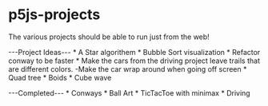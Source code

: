 # p5js-projects

The various projects should be able to run just from the web!


---Project Ideas---
    * A Star algorithem
    * Bubble Sort visualization
    * Refactor conway to be faster
    * Make the cars from the driving project leave trails that are different colors.
        -Make the car wrap around when going off screen
    * Quad tree
    * Boids
    * Cube wave

---Completed---
    * Conways
    * Ball Art
    * TicTacToe with minimax
    * Driving